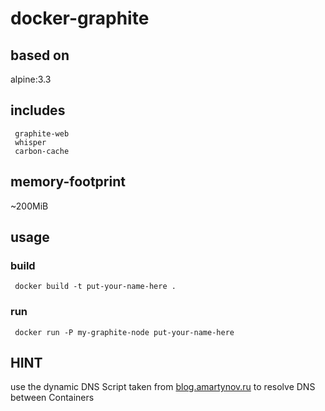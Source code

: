 # docker-graphite

## based on
alpine:3.3

## includes
     graphite-web
     whisper
     carbon-cache

## memory-footprint
~200MiB

## usage

### build
     docker build -t put-your-name-here .

### run
     docker run -P my-graphite-node put-your-name-here

## HINT
use the dynamic DNS Script taken from [blog.amartynov.ru](https://blog.amartynov.ru/archives/dnsmasq-docker-service-discovery) to resolve DNS between Containers